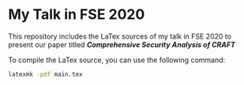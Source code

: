 # My Talk in FSE 2020

This repository includes the LaTex sources of my talk in FSE 2020 to present our paper titled ***Comprehensive Security Analysis of CRAFT***

To compile the LaTex source, you can use the following command:

```bash
latexmk -pdf main.tex
```